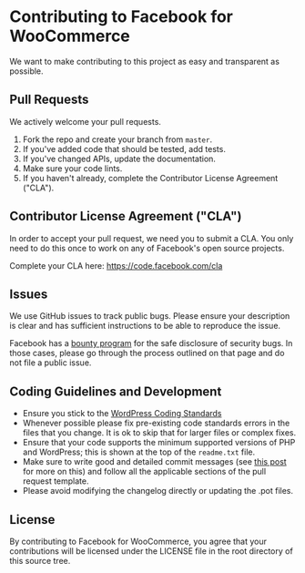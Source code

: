 # Contributing to Facebook for WooCommerce
We want to make contributing to this project as easy and transparent as
possible.

## Pull Requests
We actively welcome your pull requests.

1. Fork the repo and create your branch from `master`.
2. If you've added code that should be tested, add tests.
3. If you've changed APIs, update the documentation.
4. Make sure your code lints.
5. If you haven't already, complete the Contributor License Agreement ("CLA").

## Contributor License Agreement ("CLA")
In order to accept your pull request, we need you to submit a CLA. You only need
to do this once to work on any of Facebook's open source projects.

Complete your CLA here: <https://code.facebook.com/cla>

## Issues
We use GitHub issues to track public bugs. Please ensure your description is
clear and has sufficient instructions to be able to reproduce the issue.

Facebook has a [bounty program](https://www.facebook.com/whitehat/) for the safe
disclosure of security bugs. In those cases, please go through the process
outlined on that page and do not file a public issue.

## Coding Guidelines and Development 
* Ensure you stick to the [WordPress Coding Standards](https://make.wordpress.org/core/handbook/best-practices/coding-standards/php/)
* Whenever possible please fix pre-existing code standards errors in the files that you change. It is ok to skip that for larger files or complex fixes.
* Ensure that your code supports the minimum supported versions of PHP and WordPress; this is shown at the top of the `readme.txt` file.
* Make sure to write good and detailed commit messages (see [this post](https://chris.beams.io/posts/git-commit/) for more on this) and follow all the applicable sections of the pull request template.
* Please avoid modifying the changelog directly or updating the .pot files.

## License
By contributing to Facebook for WooCommerce, you agree that your contributions
will be licensed under the LICENSE file in the root directory of
this source tree.
